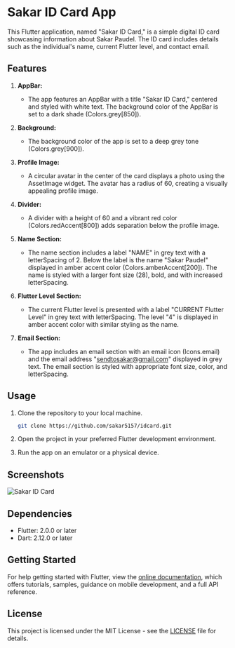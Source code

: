 # Sakar ID Card App

This Flutter application, named "Sakar ID Card," is a simple digital ID card showcasing information about Sakar Paudel. The ID card includes details such as the individual's name, current Flutter level, and contact email.

## Features

1. **AppBar:**
    - The app features an AppBar with a title "Sakar ID Card," centered and styled with white text. The background color of the AppBar is set to a dark shade (Colors.grey[850]).

2. **Background:**
    - The background color of the app is set to a deep grey tone (Colors.grey[900]).

3. **Profile Image:**
    - A circular avatar in the center of the card displays a photo using the AssetImage widget. The avatar has a radius of 60, creating a visually appealing profile image.

4. **Divider:**
    - A divider with a height of 60 and a vibrant red color (Colors.redAccent[800]) adds separation below the profile image.

5. **Name Section:**
    - The name section includes a label "NAME" in grey text with a letterSpacing of 2. Below the label is the name "Sakar Paudel" displayed in amber accent color (Colors.amberAccent[200]). The name is styled with a larger font size (28), bold, and with increased letterSpacing.

6. **Flutter Level Section:**
    - The current Flutter level is presented with a label "CURRENT Flutter Level" in grey text with letterSpacing. The level "4" is displayed in amber accent color with similar styling as the name.

7. **Email Section:**
    - The app includes an email section with an email icon (Icons.email) and the email address "sendtosakar@gmail.com" displayed in grey text. The email section is styled with appropriate font size, color, and letterSpacing.

## Usage

1. Clone the repository to your local machine.

   ```bash
   git clone https://github.com/sakar5157/idcard.git
   ```

2. Open the project in your preferred Flutter development environment.

3. Run the app on an emulator or a physical device.

## Screenshots

![Sakar ID Card](screenshots/sakar_id_card.png)

## Dependencies

- Flutter: 2.0.0 or later
- Dart: 2.12.0 or later

## Getting Started

For help getting started with Flutter, view the [online documentation](https://flutter.dev/docs), which offers tutorials, samples, guidance on mobile development, and a full API reference.

## License

This project is licensed under the MIT License - see the [LICENSE](LICENSE) file for details.